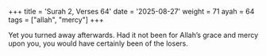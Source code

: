 +++
title = 'Surah 2, Verses 64'
date = '2025-08-27'
weight = 71
ayah = 64
tags = ["allah", "mercy"]
+++

Yet you turned away afterwards. Had it not been for Allah’s grace and mercy upon you, you would have certainly been of the losers.